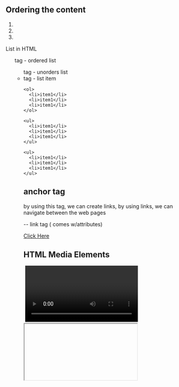 
Ordering the content
--------------------

1.
2.
3.

List in HTML

<ol> tag - ordered list

<ul> tag - unorders list

<li> tag - list item

    <ol>
      <li>item1</li>
      <li>item1</li>
      <li>item1</li>
    </ol>

    <ul>
      <li>item1</li>
      <li>item1</li>
      <li>item1</li>
    </ul>

    <ul>
      <li>item1</li>
      <li>item1</li>
      <li>item1</li>
    </ul>


anchor tag
----------

by using this tag, we can create links, by using links, we can navigate between the web pages

<a href=""></a>  -- link tag ( comes w/attributes)

<a href="">Click Here</a>

HTML Media Elements
-------------------

<img />
<audio></audio>
<video></video>
<source>
<track>
<iframe></iframe>
<embed></embed>
<object></object>
